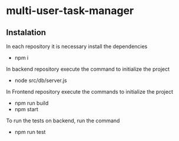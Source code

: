 # multi-user-task-manager

## Instalation

In each repository it is necessary install the dependencies

- npm i

In backend repository execute the command to initialize the project

- node src/db/server.js

In Frontend repository execute the commands to initialize the project

- npm run build
- npm start

To run the tests on backend, run the command

- npm run test


